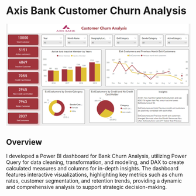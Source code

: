 # Axis Bank Customer Churn Analysis
![alt text](https://github.com/ArmanShah025/Bank_Analysis_PowerBI/blob/main/DashboardIMG.png)
## Overview
I developed a Power BI dashboard for Bank Churn Analysis, utilizing Power Query for data cleaning, transformation, and modeling, and DAX to create calculated measures and columns for in-depth insights. The dashboard features interactive visualizations, highlighting key metrics such as churn rates, customer segmentation, and retention trends, providing a dynamic and comprehensive analysis to support strategic decision-making.
